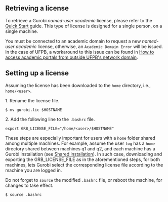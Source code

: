 ## Retrieving a license

To retrieve a Gurobi _named-user academic_  license, please refer to the [Quick Start](https://www.gurobi.com/wp-content/plugins/hd_documentations/documentation/10.0/quickstart_linux.pdf#page=10) guide. This type of license is designed for a single person, on a single machine.

You must be connected to an academic domain to request a new _named-user academic_ license, otherwise, an `Academic Domain Error` will be issued. In the case of UFPB, a workaround to this issue can be found in [How to access academic portals from outside UFPB's network domain](../hacks/Access-academic-portals.md).

## Setting up a license

Assuming the license has been downloaded to the `home` directory, i.e., `home/<user>`.

1\. Rename the license file.
```
$ mv gurobi.lic $HOSTNAME
```

2\. Add the following line to the `.bashrc` file.
```
export GRB_LICENSE_FILE="/home/<user>/$HOSTNAME"
```

These steps are especially important for users with a `home` folder shared among multiple machines. For example, assume the user `log` has a `home` directory shared between machines q1 and q2, and each machine has a Gurobi installation (see [Shared installation](shared-installation)). In such case, downloading and exporting the GRB_LICENSE_FILE as in the aforementioned steps, for both machines, lets Gurobi select the corresponding license file according to the machine you are logged in.

Do not forget to `source` the modified `.bashrc` file, or reboot the machine, for changes to take effect.
```
$ source .bashrc
```